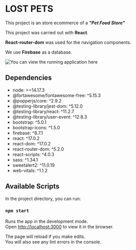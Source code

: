 # LOST PETS

This project is an store ecommerce of a **_"Pet Food Store"_**

This project was carried out with **React**.

**React-router-dom** was used for the navigation components.

We use **Firebase** as a database.

![You can view the running application here](./lost-pets.gift)

## Dependencies

- node: >=14.17.3
- @fortawesome/fontawesome-free: ^5.15.3
- @popperjs/core: ^2.9.2
- @testing-library/jest-dom: ^5.12.0
- @testing-library/react: ^11.2.7
- @testing-library/user-event: ^12.8.3
- bootstrap: ^5.0.1
- bootstrap-icons: ^1.5.0
- firebase: ^8.7.1
- react: ^17.0.2
- react-dom: ^17.0.2
- react-router-dom: ^5.2.0
- react-scripts: ^4.0.3
- sass: ^1.34.1
- sweetalert2: ^11.0.19
- web-vitals: ^1.1.2

## Available Scripts

In the project directory, you can run:

### `npm start`

Runs the app in the development mode.\
Open [http://localhost:3000](http://localhost:3000) to view it in the browser.

The page will reload if you make edits.\
You will also see any lint errors in the console.
